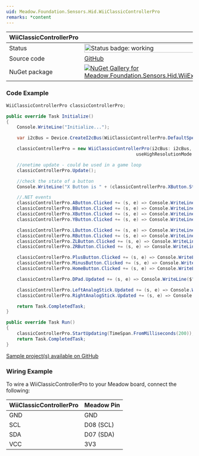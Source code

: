 ```yaml
---
uid: Meadow.Foundation.Sensors.Hid.WiiClassicControllerPro
remarks: *content
---
```


| WiiClassicControllerPro | |
|--------|--------|
| Status | <img src="https://img.shields.io/badge/Working-brightgreen" style="width: auto; height: -webkit-fill-available;" alt="Status badge: working" /> |
| Source code | [GitHub](https://github.com/WildernessLabs/Meadow.Foundation/tree/main/Source/Meadow.Foundation.Peripherals/Sensors.Hid.WiiExtensionControllers/Driver/Drivers) |
| NuGet package | <a href="https://www.nuget.org/packages/Meadow.Foundation.Sensors.Hid.WiiExtensionControllers/" target="_blank"><img src="https://img.shields.io/nuget/v/Meadow.Foundation.Sensors.Hid.WiiExtensionControllers.svg?label=Meadow.Foundation.Sensors.Hid.WiiExtensionControllers" alt="NuGet Gallery for Meadow.Foundation.Sensors.Hid.WiiExtensionControllers" /></a> |

### Code Example

```csharp
WiiClassicControllerPro classicControllerPro;

public override Task Initialize()
{
    Console.WriteLine("Initialize...");

    var i2cBus = Device.CreateI2cBus(WiiClassicControllerPro.DefaultSpeed);

    classicControllerPro = new WiiClassicControllerPro(i2cBus: i2cBus, 
                                                 useHighResolutionMode: true);

    //onetime update - could be used in a game loop
    classicControllerPro.Update();

    //check the state of a button
    Console.WriteLine("X Button is " + (classicControllerPro.XButton.State == true ? "pressed" : "not pressed"));

    //.NET events
    classicControllerPro.AButton.Clicked += (s, e) => Console.WriteLine("A button clicked");
    classicControllerPro.BButton.Clicked += (s, e) => Console.WriteLine("B button clicked");
    classicControllerPro.XButton.Clicked += (s, e) => Console.WriteLine("X button clicked");
    classicControllerPro.YButton.Clicked += (s, e) => Console.WriteLine("Y button clicked");

    classicControllerPro.LButton.Clicked += (s, e) => Console.WriteLine("L button clicked");
    classicControllerPro.RButton.Clicked += (s, e) => Console.WriteLine("R button clicked");
    classicControllerPro.ZLButton.Clicked += (s, e) => Console.WriteLine("ZL button clicked");
    classicControllerPro.ZRButton.Clicked += (s, e) => Console.WriteLine("ZR button clicked");

    classicControllerPro.PlusButton.Clicked += (s, e) => Console.WriteLine("+ button clicked");
    classicControllerPro.MinusButton.Clicked += (s, e) => Console.WriteLine("- button clicked");
    classicControllerPro.HomeButton.Clicked += (s, e) => Console.WriteLine("Home button clicked");

    classicControllerPro.DPad.Updated += (s, e) => Console.WriteLine($"DPad {e.New}");

    classicControllerPro.LeftAnalogStick.Updated += (s, e) => Console.WriteLine($"Left Analog Stick {e.New.Horizontal}, {e.New.Vertical}");
    classicControllerPro.RightAnalogStick.Updated += (s, e) => Console.WriteLine($"Right Analog Stick {e.New.Horizontal}, {e.New.Vertical}");

    return Task.CompletedTask;
}

public override Task Run()
{
    classicControllerPro.StartUpdating(TimeSpan.FromMilliseconds(200));
    return Task.CompletedTask;
}

```

[Sample project(s) available on GitHub](https://github.com/WildernessLabs/Meadow.Foundation/tree/main/Source/Meadow.Foundation.Peripherals/Sensors.Hid.WiiExtensionControllers/Samples/WiiClassicControllerPro_Sample)

### Wiring Example

To wire a WiiClassicControllerPro to your Meadow board, connect the following:

| WiiClassicControllerPro  | Meadow Pin  |
|---------|-------------|
| GND     | GND         |
| SCL     | D08 (SCL)   |
| SDA     | D07 (SDA)   |
| VCC     | 3V3         |
